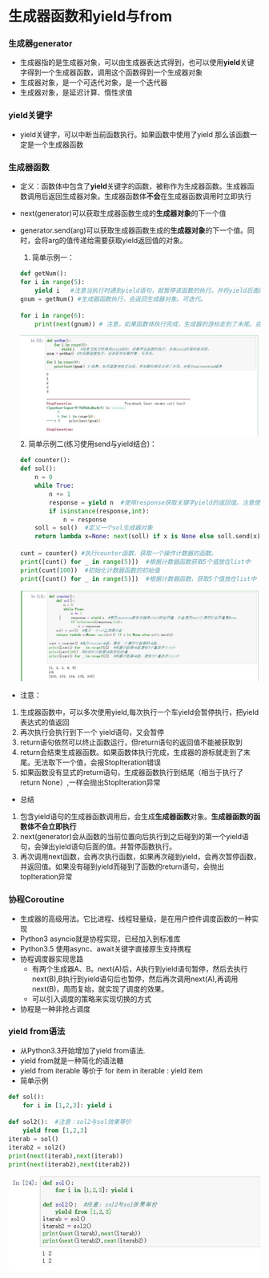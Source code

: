 # 生成器函数和yield与from
### 生成器generator
* 生成器指的是生成器对象，可以由生成器表达式得到，也可以使用**yield**关键字得到一个生成器函数，调用这个函数得到一个生成器对象
* 生成器对象，是一个可迭代对象，是一个迭代器
* 生成器对象，是延迟计算、惰性求值
### yield关键字
* yield关键字，可以中断当前函数执行。如果函数中使用了yield 那么该函数一定是一个生成器函数
### 生成器函数
* 定义：函数体中包含了**yield**关键字的函数，被称作为生成器函数。生成器函数调用后返回生成器对象。生成器函数体**不会**在生成器函数调用时立即执行
* next(generator)可以获取生成器函数生成的**生成器对象**的下一个值
* generator.send(arg)可以获取生成器函数生成的**生成器对象**的下一个值。同时，会将arg的值传递给需要获取yield返回值的对象。
    1. 简单示例一：
    ````python
    def getNum():
    for i in range(5):
        yield i   #注意当执行时遇到yield语句，就暂停该函数的执行。并将yield后面的值返回。
    gnum = getNum() #生成器函数执行，会返回生成器对象。可迭代。

    for i in range(6):
        print(next(gnum)) # 注意，如果函数体执行完成，生成器的游标走到了末尾。会报StopIteration错误
    ````  
    ![yield001](https://raw.githubusercontent.com/1263351411/xdd.github.io/master/img/yield001.jpg)  
    2. 简单示例二(练习使用send与yield结合)：
    ````python
    def counter():
    def sol():
        n = 0
        while True:
            n += 1
            response = yield n  #使用response获取关键字yield的返回值。注意使用next()调用时返回值是None
            if isinstance(response,int):
                n = response
        soll = sol()  #定义一个sol生成器对象
        return lambda x=None: next(soll) if x is None else soll.send(x)

    cunt = counter() #执行counter函数，获取一个操作计数器的函数。
    print([cunt() for _ in range(5)])  #根据计数器函数获取5个值放在list中
    print(cunt(100))  #初始化计数器函数的初始值
    print([cunt() for _ in range(5)])  #根据计数器函数，获取5个值放在list中
    ````  
    ![yield002](https://raw.githubusercontent.com/1263351411/xdd.github.io/master/img/yield002.jpg)  

* 注意：
1. 生成器函数中，可以多次使用yield,每次执行一个车yield会暂停执行，把yield表达式的值返回
2. 再次执行会执行到下一个 yield语句，又会暂停
3. return语句依然可以终止函数运行，但return语句的返回值不能被获取到
4. return会结束生成器函数。如果函数体执行完成，生成器的游标就走到了末尾。无法取下一个值，会报StopIteration错误
5. 如果函数没有显式的return语句，生成器函数执行到结尾（相当于执行了return None）,一样会抛出StopIteration异常

* 总结
1. 包含yield语句的生成器函数调用后，会生成**生成器函数**对象。**生成器函数的函数体不会立即执行**
2. next(generator)会从函数的当前位置向后执行到之后碰到的第一个yield语句，会弹出yield语句后面的值。并暂停函数执行。
3. 再次调用next函数，会再次执行函数，如果再次碰到yield，会再次暂停函数，并返回值。如果没有碰到yield而碰到了函数的return语句，会抛出topIteration异常

### 协程Coroutine
* 生成器的高级用法。它比进程、线程轻量级，是在用户控件调度函数的一种实现
* Python3 asyncio就是协程实现，已经加入到标准库
* Python3.5 使用async、await关键字直接原生支持携程
* 协程调度器实现思路  
    * 有两个生成器A、B。next(A)后，A执行到yield语句暂停，然后去执行next(B),B执行到yield语句后也暂停，然后再次调用next(A),再调用next(B)，周而复始，就实现了调度的效果。
    * 可以引入调度的策略来实现切换的方式
* 协程是一种非抢占调度

### yield from语法
* 从Python3.3开始增加了yield from语法.
* yield from就是一种简化的语法糖
* yield from iterable 等价于 for item in iterable : yield item
* 简单示例
````python
def sol():
    for i in [1,2,3]: yield i

def sol2():  #注意：sol2与sol效果等价
    yield from [1,2,3]
iterab = sol()
iterab2 = sol2()
print(next(iterab),next(iterab))
print(next(iterab2),next(iterab2))
````  
![yield003](https://raw.githubusercontent.com/1263351411/xdd.github.io/master/img/yield003.jpg) 
